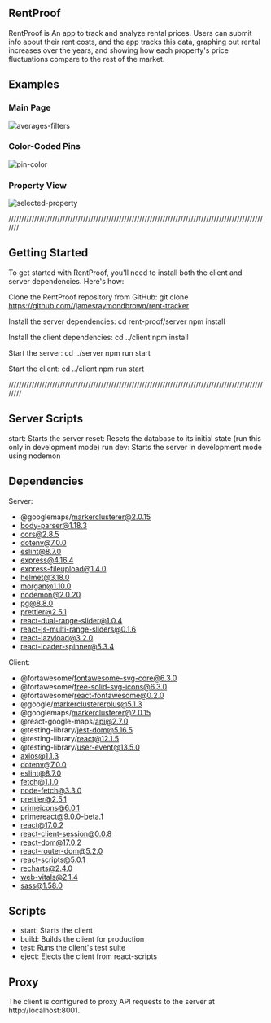 ## RentProof

RentProof is An app to track and analyze rental prices. Users can submit info about their rent costs, and the app tracks this data, graphing out rental increases over the years, and showing how each property's price fluctuations compare to the rest of the market.

## Examples

### Main Page

![averages-filters](https://user-images.githubusercontent.com/114964214/219803273-82b17612-df77-457b-8ff4-84e6411a84ce.gif)

### Color-Coded Pins

![pin-color](https://user-images.githubusercontent.com/114964214/219803406-846513ee-60bf-4f69-ae85-7c1c1b0a4be1.gif)


### Property View

![selected-property](https://user-images.githubusercontent.com/114964214/219803343-a6fc91a7-ff3f-456e-959f-dcf60b886304.gif)


///////////////////////////////////////////////////////////////////////////////////////////////////////

## Getting Started

To get started with RentProof, you'll need to install both the client and server dependencies. Here's how:

Clone the RentProof repository from GitHub:
git clone https://github.com//jamesraymondbrown/rent-tracker

Install the server dependencies:
cd rent-proof/server
npm install

Install the client dependencies:
cd ../client
npm install

Start the server:
cd ../server
npm run start

Start the client:
cd ../client
npm run start

////////////////////////////////////////////////////////////////////////////////////////////////////////

## Server Scripts

start: Starts the server
reset: Resets the database to its initial state (run this only in development mode)
run dev: Starts the server in development mode using nodemon

## Dependencies

Server:

- @googlemaps/markerclusterer@2.0.15
- body-parser@1.18.3
- cors@2.8.5
- dotenv@7.0.0
- eslint@8.7.0
- express@4.16.4
- express-fileupload@1.4.0
- helmet@3.18.0
- morgan@1.10.0
- nodemon@2.0.20
- pg@8.8.0
- prettier@2.5.1
- react-dual-range-slider@1.0.4
- react-js-multi-range-sliders@0.1.6
- react-lazyload@3.2.0
- react-loader-spinner@5.3.4

Client:

- @fortawesome/fontawesome-svg-core@6.3.0
- @fortawesome/free-solid-svg-icons@6.3.0
- @fortawesome/react-fontawesome@0.2.0
- @google/markerclustererplus@5.1.3
- @googlemaps/markerclusterer@2.0.15
- @react-google-maps/api@2.7.0
- @testing-library/jest-dom@5.16.5
- @testing-library/react@12.1.5
- @testing-library/user-event@13.5.0
- axios@1.1.3
- dotenv@7.0.0
- eslint@8.7.0
- fetch@1.1.0
- node-fetch@3.3.0
- prettier@2.5.1
- primeicons@6.0.1
- primereact@9.0.0-beta.1
- react@17.0.2
- react-client-session@0.0.8
- react-dom@17.0.2
- react-router-dom@5.2.0
- react-scripts@5.0.1
- recharts@2.4.0
- web-vitals@2.1.4
- sass@1.58.0

## Scripts

- start: Starts the client
- build: Builds the client for production
- test: Runs the client's test suite
- eject: Ejects the client from react-scripts

## Proxy

The client is configured to proxy API requests to the server at http://localhost:8001.

